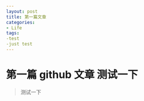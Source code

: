 ```yaml
---
layout: post
title: 第一篇文章
categories:
- Life
tags:
-test
-just test
---
```

# 第一篇 github 文章 测试一下 
>测试一下

